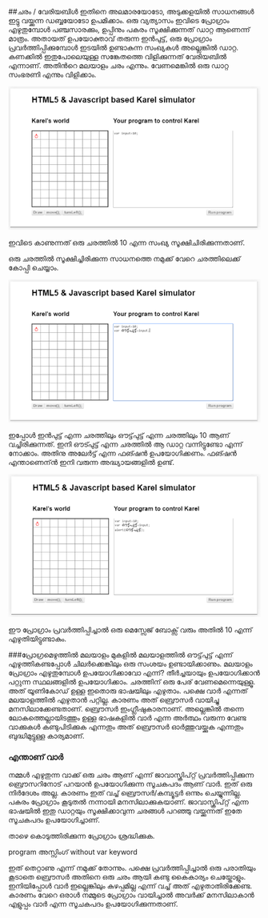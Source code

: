 ##ചരം / വേരിയബിള്‍
ഇതിനെ അലമാരയോടോ, അടുക്കളയില്‍ സാധനങ്ങള്‍ ഇട്ടു വയ്ക്കുന്ന ഡബ്ബയോടോ ഉപമിക്കാം. ഒരു വ്യത്യാസം ഇവിടെ പ്രോഗ്രാം എഴുതുമ്പോള്‍ പഞ്ചസാരക്കും, ഉപ്പിനും പകരം സൂക്ഷിക്കുന്നത് ഡാറ്റ ആണെന്ന് മാത്രം. അതായത് ഉപയോക്താവ് തരുന്ന ഇന്‍പുട്ട്, ഒരു പ്രോഗ്രാം പ്രവര്‍ത്തിപ്പിക്കുമ്പോള്‍ ഇടയില്‍ ഉണ്ടാകുന്ന സംഖ്യകള്‍ അല്ലെങ്കില്‍ ഡാറ്റ. കണക്കില്‍ ഇതുപോലെയുള്ള സങ്കേതത്തെ വിളിക്കുന്നത് വേരിയബില്‍ എന്നാണ്. അതിന്‍റെ മലയാളം ചരം എന്നും. വേണമെങ്കില്‍ ഒരു ഡാറ്റ സംഭരണി എന്നും വിളിക്കാം.

![ഒരു ചരത്തില്‍ 10 എന്ന സംഖ്യ](images/ch06/03/01-varDeclaration.PNG)

ഇവിടെ കാണുന്നത് ഒരു ചരത്തില്‍ 10 എന്ന സംഖ്യ സൂക്ഷിചിരിക്കുന്നതാണ്.

ഒരു ചരത്തില്‍ സൂക്ഷിച്ചിരിക്കുന്ന സാധനത്തെ നമുക്ക് വേറെ ചരത്തിലെക്ക് കോപ്പി ചെയ്യാം.

![ചരം കോപ്പി](images/ch06/03/02-varCopy.PNG)

ഇപ്പോള്‍ ഇന്‍പുട്ട് എന്ന ചരത്തിലും ഔട്ട്‌പുട്ട് എന്ന ചരത്തിലും 10 ആണ് വച്ചിരിക്കുന്നത്. ഇനി ഔട്പുട്ട് എന്ന ചരത്തില്‍ ആ ഡാറ്റ വന്നിട്ടുണ്ടോ എന്ന് നോക്കാം. അതിനു അലേര്‍ട്ട് എന്ന ഫങ്ഷന്‍ ഉപയോഗിക്കണം. ഫങ്ഷന്‍ എന്താണെന്ന്‍ ഇനി വരുന്ന അദ്ധ്യായങ്ങളില്‍ ഉണ്ട്.

![വാര്‍ അലേര്‍ട്ട്](images/ch06/03/03-alert.PNG)

ഈ പ്രോഗ്രാം പ്രവര്‍ത്തിപ്പിച്ചാല്‍ ഒരു മെസ്സേജ് ബോക്സ്‌ വരും അതില്‍ 10 എന്ന് എഴുതിയിട്ടുണ്ടാകും.

###പ്രോഗ്രമെഴുത്തില്‍ മലയാളം
മുകളില്‍ മലയാളത്തില്‍ ഔട്ട്‌പുട്ട് എന്ന് എഴുത്തികണ്ടപ്പോള്‍ ചിലര്‍ക്കെങ്കിലും ഒരു സംശയം ഉണ്ടായിക്കാണും. മലയാളം പ്രോഗ്രാം എഴുതുമ്പോള്‍ ഉപയോഗിക്കാവോ എന്ന്? തീര്‍ച്ചയായും ഉപയോഗിക്കാന്‍ പറ്റുന്ന സ്ഥലങ്ങളില്‍ ഉപയോഗിക്കാം. 
ചരത്തിന് ഒരു പേര് വേണമെന്നെയുള്ളൂ. അത് യൂണികോഡ്‌ ഉള്ള ഇതൊരു ഭാഷയിലും എഴുതാം. പക്ഷെ വാര്‍ എന്നത് മലയാളത്തില്‍ എഴുതാന്‍ പറ്റില്ല. കാരണം അത് ബ്രൌസര്‍ വായിച്ചു മനസിലാക്കേണ്ടതാണ്. ബ്രൌസര്‍ ഇംഗ്ലീഷുകാരനാണ്. അല്ലെങ്കില്‍ തന്നെ ലോകത്തെല്ലായിടത്തും ഉള്ള ഭാഷകളില്‍ വാര്‍ എന്ന അര്‍ത്ഥം വരുന്ന വേണ്ട വാക്കുകള്‍ കണ്ടുപിടിക്കുക എന്നതും അത് ബ്രൌസര്‍ ഓര്‍ത്തുവയ്ക്കുക എന്നതും ബുദ്ധിമുട്ടുള്ള കാര്യമാണ്.

### എന്താണ് വാര്‍

നമ്മള്‍ എഴുതുന്ന വാക്ക് ഒരു ചരം  ആണ് എന്ന് ജാവാസ്ക്രിപ്റ്റ് പ്രവര്‍ത്തിപ്പിക്കുന്ന ബ്രൌസറിനോട് പറയാന്‍ ഉപയോഗിക്കുന്ന സൂചകപദം ആണ് വാര്‍. ഇത് ഒരു നിര്‍ദേശം അല്ല. കാരണം ഇത് വച്ച് ബ്രൌസര്‍/കമ്പ്യൂട്ടര്‍ ഒന്നും ചെയ്യുന്നില്ല. പകരം പ്രോഗ്രാം കൂടുതല്‍ നന്നായി മനസിലാക്കുകയാണ്. ജാവാസ്ക്രിപ്റ്റ് എന്ന ഭാഷയില്‍ ഇതു ഡാറ്റയും സൂക്ഷിക്കാവുന്ന ചരങ്ങള്‍ പറഞ്ഞു വയ്ക്കുന്നത് ഇതേ സൂചകപദം ഉപയോഗിച്ചാണ്‌.

താഴെ കൊടുത്തിരിക്കുന്ന പ്രോഗ്രാം ശ്രദ്ധിക്കുക. 

program അസ്സിംഗ് without var keyword

ഇത് തെറ്റാണു എന്ന് നമുക്ക് തോന്നും. പക്ഷെ പ്രവര്‍ത്തിപ്പിച്ചാല്‍ ഒരു പരാതിയും കൂടാതെ ബ്രൌസര്‍ അതിനെ ഒരു ചരം ആയി കണ്ടു കൈകാര്യം ചെയ്തോളും. ഇനിയിപ്പോള്‍ വാര്‍ ഇല്ലെങ്കിലും കുഴപ്പമില്ല എന്ന് വച്ച് അത് എഴുതാതിരിക്കേണ്ട. കാരണം വേറെ ഒരാള്‍ നമ്മുടെ പ്രോഗ്രാം വായിച്ചാല്‍ അവര്‍ക്ക് മനസിലാകാന്‍ എളുപ്പം വാര്‍ എന്ന സൂചകപദം ഉപയോഗിക്കുന്നതാണ്.